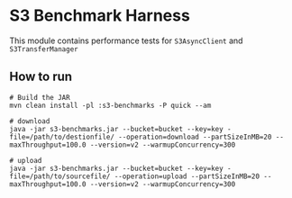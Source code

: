 # S3 Benchmark Harness


This module contains performance tests for `S3AsyncClient` and
`S3TransferManager`

## How to run

```
# Build the JAR
mvn clean install -pl :s3-benchmarks -P quick --am

# download
java -jar s3-benchmarks.jar --bucket=bucket --key=key -file=/path/to/destionfile/ --operation=download --partSizeInMB=20 --maxThroughput=100.0 --version=v2 --warmupConcurrency=300

# upload
java -jar s3-benchmarks.jar --bucket=bucket --key=key -file=/path/to/sourcefile/ --operation=upload --partSizeInMB=20 --maxThroughput=100.0 --version=v2 --warmupConcurrency=300
```
